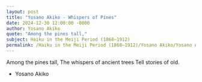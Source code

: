 ```yaml
---
layout: post
title: "Yosano Akiko - Whispers of Pines"
date: 2024-12-30 12:00:00 -0000
author: Yosano Akiko
quote: "Among the pines tall,"
subject: Haiku in the Meiji Period (1868–1912)
permalink: /Haiku in the Meiji Period (1868–1912)/Yosano Akiko/Yosano Akiko - Whispers of Pines
---
```


Among the pines tall,
The whispers of ancient trees
Tell stories of old.

- Yosano Akiko
